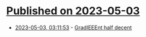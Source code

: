 # [Published on 2023-05-03](index.md)

* [2023-05-03, 03:11:53](https://lobste.rs/s/cqkh8c/gradieeent_half_decent) - [GradIEEEnt half decent](http://tom7.org/grad/murphy2023grad.pdf)
